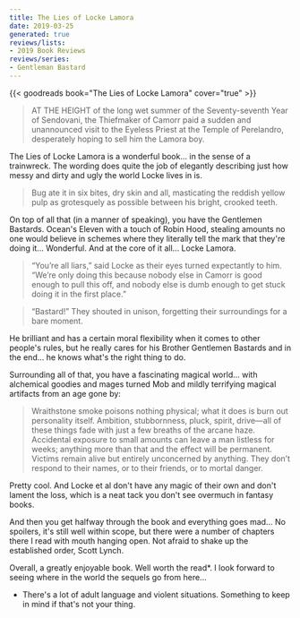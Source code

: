 ```yaml
---
title: The Lies of Locke Lamora
date: 2019-03-25
generated: true
reviews/lists:
- 2019 Book Reviews
reviews/series:
- Gentleman Bastard
---
```

{{< goodreads book="The Lies of Locke Lamora" cover="true" >}}

> AT THE HEIGHT of the long wet summer of the Seventy-seventh Year of Sendovani, the Thiefmaker of Camorr paid a sudden and unannounced visit to the Eyeless Priest at the Temple of Perelandro, desperately hoping to sell him the Lamora boy.

The Lies of Locke Lamora is a wonderful book... in the sense of a trainwreck. The wording does quite the job of elegantly describing just how messy and dirty and ugly the world Locke lives in is.  

<!--more-->

> Bug ate it in six bites, dry skin and all, masticating the reddish yellow pulp as grotesquely as possible between his bright, crooked teeth.

On top of all that (in a manner of speaking), you have the Gentlemen Bastards. Ocean's Eleven with a touch of Robin Hood, stealing amounts no one would believe in schemes where they literally tell the mark that they're doing it... Wonderful. And at the core of it all... Locke Lamora.  

> “You’re all liars,” said Locke as their eyes turned expectantly to him. “We’re only doing this because nobody else in Camorr is good enough to pull this off, and nobody else is dumb enough to get stuck doing it in the first place.”  

> “Bastard!” They shouted in unison, forgetting their surroundings for a bare moment.

He brilliant and has a certain moral flexibility when it comes to other people's rules, but he really cares for his Brother Gentlemen Bastards and in the end... he knows what's the right thing to do.  

Surrounding all of that, you have a fascinating magical world... with alchemical goodies and mages turned Mob and mildly terrifying magical artifacts from an age gone by:  

> Wraithstone smoke poisons nothing physical; what it does is burn out personality itself. Ambition, stubbornness, pluck, spirit, drive—all of these things fade with just a few breaths of the arcane haze. Accidental exposure to small amounts can leave a man listless for weeks; anything more than that and the effect will be permanent. Victims remain alive but entirely unconcerned by anything. They don’t respond to their names, or to their friends, or to mortal danger.  

Pretty cool. And Locke et al don't have any magic of their own and don't lament the loss, which is a neat tack you don't see overmuch in fantasy books.  

And then you get halfway through the book and everything goes mad... No spoilers, it's still well within scope, but there were a number of chapters there I read with mouth hanging open. Not afraid to shake up the established order, Scott Lynch.  

Overall, a greatly enjoyable book. Well worth the read*. I look forward to seeing where in the world the sequels go from here...  

* There's a lot of adult language and violent situations. Something to keep in mind if that's not your thing.



